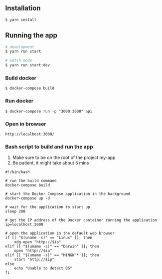 ## Installation

```bash
$ yarn install
```

## Running the app

```bash
# development
$ yarn run start

# watch mode
$ yarn run start:dev
```

### Build docker

```
$ docker-compose build
```

### Run docker

```
$ docker-compose run -p "3000:3000" api
```

### Open in browser

```
http://localhost:3000/
```

### Bash script to build and run the app

1. Make sure to be on the root of the project my-app
2. Be patient, it might take about 5 mins

```
#!/bin/bash

# run the build command
docker-compose build

# start the Docker Compose application in the background
docker-compose up -d

# wait for the application to start up
sleep 200

# get the IP address of the Docker container running the application
ip=localhost:3000

# open the application in the default web browser
if [[ "$(uname -s)" == "Linux" ]]; then
    xdg-open "http://$ip"
elif [[ "$(uname -s)" == "Darwin" ]]; then
    open "http://$ip"
elif [[ "$(uname -s)" == "MINGW"* ]]; then
    start "http://$ip"
else
    echo "Unable to detect OS"
fi

```
